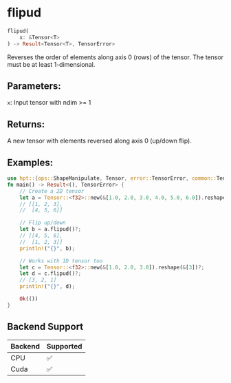 # flipud
```rust
flipud(
    x: &Tensor<T>
) -> Result<Tensor<T>, TensorError>
```
Reverses the order of elements along axis 0 (rows) of the tensor. The tensor must be at least 1-dimensional.

## Parameters:
`x`: Input tensor with ndim >= 1

## Returns:
A new tensor with elements reversed along axis 0 (up/down flip).

## Examples:
```rust
use hpt::{ops::ShapeManipulate, Tensor, error::TensorError, common::TensorInfo};
fn main() -> Result<(), TensorError> {
    // Create a 2D tensor
    let a = Tensor::<f32>::new(&[1.0, 2.0, 3.0, 4.0, 5.0, 6.0]).reshape(&[2, 3])?;
    // [[1, 2, 3],
    //  [4, 5, 6]]

    // Flip up/down
    let b = a.flipud()?;
    // [[4, 5, 6],
    //  [1, 2, 3]]
    println!("{}", b);

    // Works with 1D tensor too
    let c = Tensor::<f32>::new(&[1.0, 2.0, 3.0]).reshape(&[3])?;
    let d = c.flipud()?;
    // [3, 2, 1]
    println!("{}", d);

    Ok(())
}
```
## Backend Support
| Backend | Supported |
|---------|-----------|
| CPU     | ✅         |
| Cuda    | ✅        |